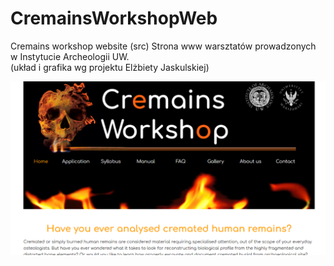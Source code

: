 # CremainsWorkshopWeb

Cremains workshop  website (src)
Strona www warsztatów prowadzonych w Instytucie Archeologii UW.  
(układ i grafika wg projektu Elżbiety Jaskulskiej)

![Screen](/screen.png)
 